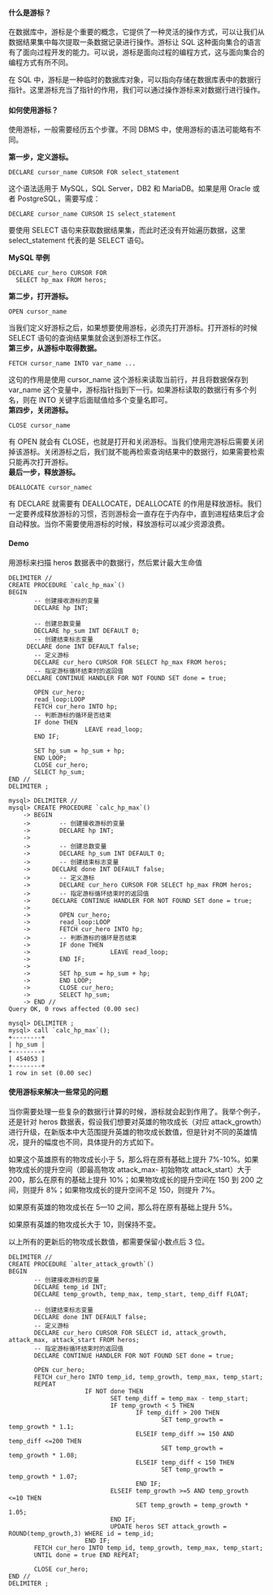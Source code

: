 #### 什么是游标？
在数据库中，游标是个重要的概念，它提供了一种灵活的操作方式，可以让我们从数据结果集中每次提取一条数据记录进行操作。游标让 SQL 这种面向集合的语言有了面向过程开发的能力。可以说，游标是面向过程的编程方式，这与面向集合的编程方式有所不同。

在 SQL 中，游标是一种临时的数据库对象，可以指向存储在数据库表中的数据行指针。这里游标充当了指针的作用，我们可以通过操作游标来对数据行进行操作。

#### 如何使用游标？
使用游标，一般需要经历五个步骤。不同 DBMS 中，使用游标的语法可能略有不同。

**第一步，定义游标。**
```
DECLARE cursor_name CURSOR FOR select_statement
```
这个语法适用于 MySQL，SQL Server，DB2 和 MariaDB。如果是用 Oracle 或者 PostgreSQL，需要写成：
```
DECLARE cursor_name CURSOR IS select_statement
```
要使用 SELECT 语句来获取数据结果集，而此时还没有开始遍历数据，这里 select_statement 代表的是 SELECT 语句。

**MySQL 举例**
```
DECLARE cur_hero CURSOR FOR 
  SELECT hp_max FROM heros;
```
**第二步，打开游标。**
```
OPEN cursor_name
```
当我们定义好游标之后，如果想要使用游标，必须先打开游标。打开游标的时候 SELECT 语句的查询结果集就会送到游标工作区。<br>
**第三步，从游标中取得数据。**
```
FETCH cursor_name INTO var_name ...
```
这句的作用是使用 cursor_name 这个游标来读取当前行，并且将数据保存到 var_name 这个变量中，游标指针指到下一行。如果游标读取的数据行有多个列名，则在 INTO 关键字后面赋值给多个变量名即可。<br>
**第四步，关闭游标。**
```
CLOSE cursor_name
```
有 OPEN 就会有 CLOSE，也就是打开和关闭游标。当我们使用完游标后需要关闭掉该游标。关闭游标之后，我们就不能再检索查询结果中的数据行，如果需要检索只能再次打开游标。<br>
**最后一步，释放游标。**
```
DEALLOCATE cursor_namec 
```
有 DECLARE 就需要有 DEALLOCATE，DEALLOCATE 的作用是释放游标。我们一定要养成释放游标的习惯，否则游标会一直存在于内存中，直到进程结束后才会自动释放。当你不需要使用游标的时候，释放游标可以减少资源浪费。

#### Demo
用游标来扫描 heros 数据表中的数据行，然后累计最大生命值
```
DELIMITER //
CREATE PROCEDURE `calc_hp_max`()
BEGIN
       -- 创建接收游标的变量
       DECLARE hp INT;  

       -- 创建总数变量 
       DECLARE hp_sum INT DEFAULT 0;
       -- 创建结束标志变量  
     DECLARE done INT DEFAULT false;
       -- 定义游标     
       DECLARE cur_hero CURSOR FOR SELECT hp_max FROM heros;
       -- 指定游标循环结束时的返回值  
     DECLARE CONTINUE HANDLER FOR NOT FOUND SET done = true;  
       
       OPEN cur_hero;
       read_loop:LOOP 
       FETCH cur_hero INTO hp;
       -- 判断游标的循环是否结束  
       IF done THEN  
                     LEAVE read_loop;
       END IF; 
              
       SET hp_sum = hp_sum + hp;
       END LOOP;
       CLOSE cur_hero;
       SELECT hp_sum;
END //
DELIMITER ;
```
```
mysql> DELIMITER //
mysql> CREATE PROCEDURE `calc_hp_max`()
    -> BEGIN
    ->        -- 创建接收游标的变量
    ->        DECLARE hp INT;  
    -> 
    ->        -- 创建总数变量 
    ->        DECLARE hp_sum INT DEFAULT 0;
    ->        -- 创建结束标志变量  
    ->      DECLARE done INT DEFAULT false;
    ->        -- 定义游标     
    ->        DECLARE cur_hero CURSOR FOR SELECT hp_max FROM heros;
    ->        -- 指定游标循环结束时的返回值  
    ->      DECLARE CONTINUE HANDLER FOR NOT FOUND SET done = true;  
    ->        
    ->        OPEN cur_hero;
    ->        read_loop:LOOP 
    ->        FETCH cur_hero INTO hp;
    ->        -- 判断游标的循环是否结束  
    ->        IF done THEN  
    ->                      LEAVE read_loop;
    ->        END IF; 
    ->               
    ->        SET hp_sum = hp_sum + hp;
    ->        END LOOP;
    ->        CLOSE cur_hero;
    ->        SELECT hp_sum;
    -> END //
Query OK, 0 rows affected (0.00 sec)

mysql> DELIMITER ;
mysql> call `calc_hp_max`();
+--------+
| hp_sum |
+--------+
| 454053 |
+--------+
1 row in set (0.00 sec)
```

#### 使用游标来解决一些常见的问题
当你需要处理一些复杂的数据行计算的时候，游标就会起到作用了。我举个例子，还是针对 heros 数据表，假设我们想要对英雄的物攻成长（对应 attack_growth）进行升级，在新版本中大范围提升英雄的物攻成长数值，但是针对不同的英雄情况，提升的幅度也不同，具体提升的方式如下。

如果这个英雄原有的物攻成长小于 5，那么将在原有基础上提升 7%-10%。如果物攻成长的提升空间（即最高物攻 attack_max- 初始物攻 attack_start）大于 200，那么在原有的基础上提升 10%；如果物攻成长的提升空间在 150 到 200 之间，则提升 8%；如果物攻成长的提升空间不足 150，则提升 7%。

如果原有英雄的物攻成长在 5—10 之间，那么将在原有基础上提升 5%。

如果原有英雄的物攻成长大于 10，则保持不变。

以上所有的更新后的物攻成长数值，都需要保留小数点后 3 位。
```
DELIMITER //
CREATE PROCEDURE `alter_attack_growth`()
BEGIN
       -- 创建接收游标的变量
       DECLARE temp_id INT;  
       DECLARE temp_growth, temp_max, temp_start, temp_diff FLOAT;  

       -- 创建结束标志变量  
       DECLARE done INT DEFAULT false;
       -- 定义游标     
       DECLARE cur_hero CURSOR FOR SELECT id, attack_growth, attack_max, attack_start FROM heros;
       -- 指定游标循环结束时的返回值  
       DECLARE CONTINUE HANDLER FOR NOT FOUND SET done = true;  
       
       OPEN cur_hero;  
       FETCH cur_hero INTO temp_id, temp_growth, temp_max, temp_start;
       REPEAT
                     IF NOT done THEN
                            SET temp_diff = temp_max - temp_start;
                            IF temp_growth < 5 THEN
                                   IF temp_diff > 200 THEN
                                          SET temp_growth = temp_growth * 1.1;
                                   ELSEIF temp_diff >= 150 AND temp_diff <=200 THEN
                                          SET temp_growth = temp_growth * 1.08;
                                   ELSEIF temp_diff < 150 THEN
                                          SET temp_growth = temp_growth * 1.07;
                                   END IF;                       
                            ELSEIF temp_growth >=5 AND temp_growth <=10 THEN
                                   SET temp_growth = temp_growth * 1.05;
                            END IF;
                            UPDATE heros SET attack_growth = ROUND(temp_growth,3) WHERE id = temp_id;
                     END IF;
       FETCH cur_hero INTO temp_id, temp_growth, temp_max, temp_start;
       UNTIL done = true END REPEAT;
       
       CLOSE cur_hero;
END //
DELIMITER ;
```